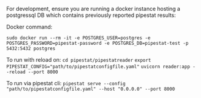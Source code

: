 For development, ensure you are running a docker instance hosting a postgressql DB which contains previously reported pipestat results:

Docker command:
```
sudo docker run --rm -it -e POSTGRES_USER=postgres -e POSTGRES_PASSWORD=pipestat-password -e POSTGRES_DB=pipestat-test -p 5432:5432 postgres
```

To run with reload on:
`cd pipestat/pipestatreader`
`export PIPESTAT_CONFIG="path/to/pipestatconfigfile.yaml"`
`uvicorn reader:app --reload --port 8000`

To run via pipestat cli:
`pipestat serve --config "path/to/pipestatconfigfile.yaml" --host "0.0.0.0" --port 8000`
